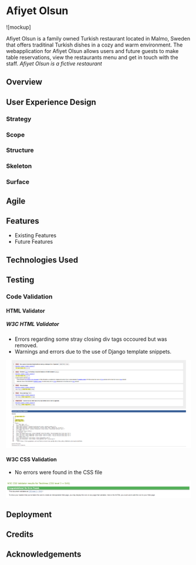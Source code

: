 # Afiyet Olsun

![mockup]

Afiyet Olsun is a family owned Turkish restaurant located in Malmo, Sweden that offers traditinal Turkish dishes in a cozy and warm environment. 
The webapplication for Afiyet Olsun allows users and future guests to make table reservations, view the restaurants menu and get in touch with the staff.
*Afiyet Olsun is a fictive restaurant*

## Overview

## User Experience Design
### Strategy

### Scope

### Structure

### Skeleton


### Surface

## Agile

## Features
* Existing Features
* Future Features

## Technologies Used

## Testing

### Code Validation
#### HTML Validator
##### W3C HTML Validator

* Errors regarding some stray closing div tags occoured but was removed.
* Warnings and errors due to the use of Django template snippets.

![wc3 html validator](docs/readme_img/base.w3-ao.png)

#### W3C CSS Validation

* No errors were found in the CSS file

![w3c css validator](docs/readme_img/w3c-css-ao.png)

## Deployment

## Credits

## Acknowledgements

